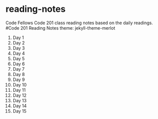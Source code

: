 # reading-notes
Code Fellows Code 201 class reading notes based on the daily readings.
#Code 201 Reading Notes
theme: jekyll-theme-merlot

1. Day 1
2. Day 2 
3. Day 3 
4. Day 4 
5. Day 5 
6. Day 6
7. Day 7 
8. Day 8 
9. Day 9 
10. Day 10 
11. Day 11 
12. Day 12 
13. Day 13 
14. Day 14 
15. Day 15
